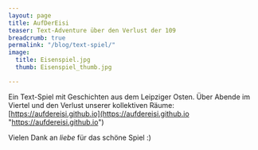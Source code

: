 ```yaml
---
layout: page
title: AufDerEisi
teaser: Text-Adventure über den Verlust der 109
breadcrumb: true
permalink: "/blog/text-spiel/"
image:
  title: Eisenspiel.jpg
  thumb: Eisenspiel_thumb.jpg

---
```

Ein Text-Spiel mit Geschichten aus dem Leipziger Osten. Über Abende im Viertel und den Verlust unserer kollektiven Räume: [https://aufdereisi.github.io](https://aufdereisi.github.io "https://aufdereisi.github.io")

Vielen Dank an _liebe_ für das schöne Spiel :)